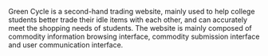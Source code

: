 Green Cycle is a second-hand trading website, mainly used to help college
students better trade their idle items with each other, and can accurately meet the
shopping needs of students. The website is mainly composed of commodity
information browsing interface, commodity submission interface and user
communication interface.
